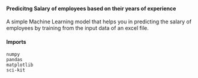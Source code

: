 #### Predicitng Salary of employees based on their years of experience
A simple Machine Learning model that helps you in predicting the salary of employees by training from the input data of an excel file.

#### Imports
    numpy
    pandas
    matplotlib
    sci-kit